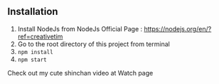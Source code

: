 ## Installation
1.  Install NodeJs from NodeJs Official Page : https://nodejs.org/en/?ref=creativetim
2.  Go to the root directory of this project from terminal 
3.  `npm install`
4.  `npm start`

Check out my cute shinchan video at Watch page

